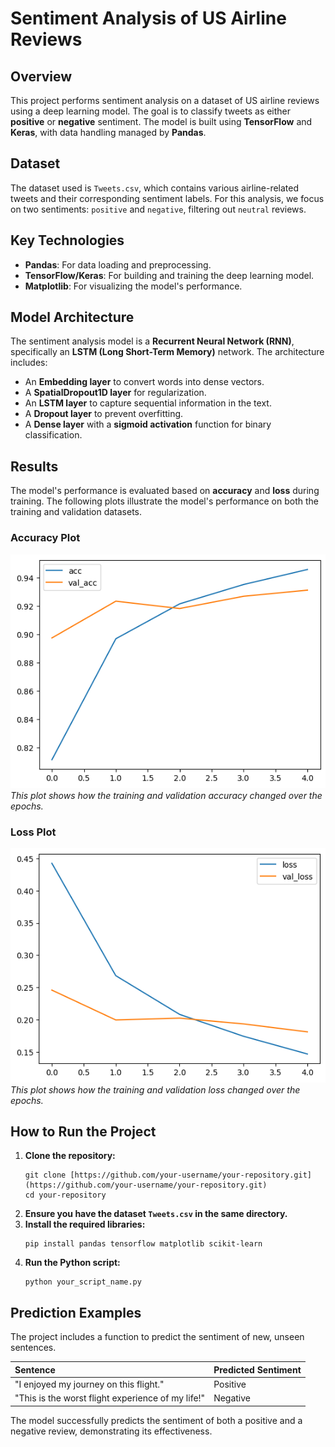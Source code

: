# Sentiment Analysis of US Airline Reviews

## Overview
This project performs sentiment analysis on a dataset of US airline reviews using a deep learning model. The goal is to classify tweets as either **positive** or **negative** sentiment. The model is built using **TensorFlow** and **Keras**, with data handling managed by **Pandas**.

## Dataset
The dataset used is `Tweets.csv`, which contains various airline-related tweets and their corresponding sentiment labels. For this analysis, we focus on two sentiments: `positive` and `negative`, filtering out `neutral` reviews.

## Key Technologies
-   **Pandas**: For data loading and preprocessing.
-   **TensorFlow/Keras**: For building and training the deep learning model.
-   **Matplotlib**: For visualizing the model's performance.

## Model Architecture
The sentiment analysis model is a **Recurrent Neural Network (RNN)**, specifically an **LSTM (Long Short-Term Memory)** network. The architecture includes:
-   An **Embedding layer** to convert words into dense vectors.
-   A **SpatialDropout1D layer** for regularization.
-   An **LSTM layer** to capture sequential information in the text.
-   A **Dropout layer** to prevent overfitting.
-   A **Dense layer** with a **sigmoid activation** function for binary classification.

## Results
The model's performance is evaluated based on **accuracy** and **loss** during training. The following plots illustrate the model's performance on both the training and validation datasets.

### Accuracy Plot
![Accuracy plot](acc_sentiment.png)
*This plot shows how the training and validation accuracy changed over the epochs.*

### Loss Plot
![Loss plot](loss_sentiment.png)
*This plot shows how the training and validation loss changed over the epochs.*

## How to Run the Project
1.  **Clone the repository:**
    ```
    git clone [https://github.com/your-username/your-repository.git](https://github.com/your-username/your-repository.git)
    cd your-repository
    ```
2.  **Ensure you have the dataset `Tweets.csv` in the same directory.**
3.  **Install the required libraries:**
    ```
    pip install pandas tensorflow matplotlib scikit-learn
    ```
4.  **Run the Python script:**
    ```
    python your_script_name.py
    ```

## Prediction Examples
The project includes a function to predict the sentiment of new, unseen sentences.

| Sentence | Predicted Sentiment |
| :--- | :--- |
| "I enjoyed my journey on this flight." | Positive |
| "This is the worst flight experience of my life!" | Negative |

The model successfully predicts the sentiment of both a positive and a negative review, demonstrating its effectiveness.
